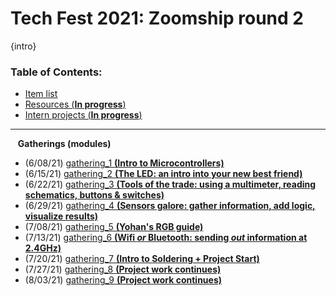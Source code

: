 # Tech Fest 2021: Zoomship round 2

{intro}

### Table of Contents:

- [Item list](https://github.com/practicaltech/TechFest/blob/master/2021/TechFest2021_ItemList.md)
- [Resources (**In progress**)](https://github.com/practicaltech/TechFest/blob/master/2021/Resources.md)
- [Intern projects (**In progress**)](https://github.com/practicaltech/TechFest/blob/master/2021/intern_projects/submitted_ideas.md)
-----------------------------
&nbsp;&nbsp; **Gatherings (modules)**
- (6/08/21) [gathering_1 **(Intro to Microcontrollers)**](https://github.com/practicaltech/TechFest/tree/master/2021/gathering_1)
- (6/15/21) [gathering_2 **(The LED: an intro into your new best friend)**](https://github.com/practicaltech/TechFest/tree/master/2021/gathering_2)
- (6/22/21) [gathering_3 **(Tools of the trade: using a multimeter, reading schematics, buttons & switches)**](https://github.com/practicaltech/TechFest/tree/master/2021/gathering_3)
- (6/29/21) [gathering_4 **(Sensors galore: gather information, add logic, visualize results)**](https://github.com/practicaltech/TechFest/tree/master/2021/gathering_4)
- (7/08/21) [gathering_5 **(Yohan's RGB guide)**](https://github.com/practicaltech/TechFest/blob/master/2021/gathering_5)
- (7/13/21) [gathering_6 **(Wifi *or* Bluetooth: sending *out* information at 2.4GHz)**](https://github.com/practicaltech/TechFest/blob/master/2021/gathering_6)
- (7/20/21) [gathering_7 **(Intro to Soldering + Project Start)**](https://github.com/practicaltech/TechFest/tree/master/2021/gathering_7)
- (7/27/21) [gathering_8 **(Project work continues)**](https://github.com/practicaltech/TechFest/tree/master/2021/gathering_8)
- (8/03/21) [gathering_9 **(Project work continues)**](https://github.com/practicaltech/TechFest/tree/master/2021/gathering_9)

